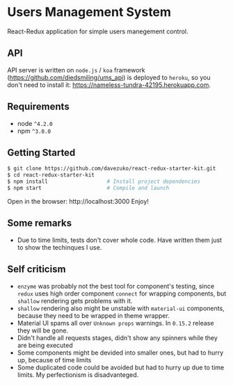 # Users Management System

React-Redux application for simple users manegement control. 

## API

API server is written on `node.js` / `koa` framework   (https://github.com/diedsmiling/ums_api) is deployed to `heroku`, so you don't need to install it: https://nameless-tundra-42195.herokuapp.com.  

## Requirements
* node `^4.2.0`
* npm `^3.0.0`

## Getting Started

```bash
$ git clone https://github.com/davezuko/react-redux-starter-kit.git
$ cd react-redux-starter-kit
$ npm install                   # Install project dependencies
$ npm start                     # Compile and launch
```
Open in the browser: http://localhost:3000
Enjoy!

## Some remarks

* Due to time limits, tests don't cover whole code. Have written them just to show the techinques I use.
 

## Self criticism

* `enzyme` was probably not the best tool for component's testing, since `redux` uses high order component `connect` for wrapping components, but `shallow` rendering gets problems with it. 
* `shallow` rendering also might be unstable with `material-ui` components, because they need to be wrapped in theme wrapper.
* Material UI spams all over `Unknown props` warnings. In `0.15.2` release they will be gone.
* Didn't handle all requests stages, didn't show any spinners while they are being executed
* Some components might be devided into smaller ones, but had to hurry up, because of time limits
* Some duplicated code could be avoided but had to hurry up due to time limits. My perfectionism is disadvanteged. 
